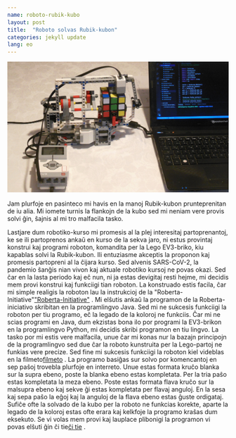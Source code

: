 ```yaml
---
name: roboto-rubik-kubo
layout: post
title:  "Roboto solvas Rubik-kubon"
categories: jekyll update
lang: eo
---
```

![Roboto solvas Rubik-kubon](../../bildoj/rubik-roboto.JPG)

Jam plurfoje en pasinteco mi havis en la manoj Rubik-kubon prunteprenitan de iu alia. Mi iomete turnis la flankojn de la kubo sed mi neniam vere provis solvi ĝin, ŝajnis al mi tro malfacila tasko.

Lastjare dum robotiko-kurso mi promesis al la plej interesitaj partoprenantoj, ke se ili partoprenos ankaŭ en kurso de la sekva jaro, ni estus provintaj konstrui kaj programi roboton, komandita per la Lego EV3-briko, kiu kapablas solvi la Rubik-kubon. Ili entuziasme akceptis la proponon kaj promesis partopreni al la ĉijara kurso. Sed alvenis SARS-CoV-2, la pandemio ŝanĝis nian vivon kaj aktuale robotiko kursoj ne povas okazi. 
Sed ĉar en la lasta periodo kaj eĉ nun, ni ja estas devigitaj resti hejme, mi decidis mem provi konstrui kaj funkciigi tian roboton. La konstruado estis facila, ĉar mi simple realigis la roboton lau la instrukcioj de la "Roberta-Initiative"["Roberta-Initiative"](https://www.roberta-home.de/fileadmin/user_upload/Materialien/Bauanleitungen/Bauanleitung_CubeSolver_20-02-18.pdf) . Mi elŝutis ankaŭ la programon de la Roberta-iniciativo skribitan en la programlingvo Java. Sed mi ne sukcesis funkciigi la roboton per tiu programo, eĉ la legado de la koloroj ne funkciis. Ĉar mi ne scias programi en Java, dum ekzistas bona ilo por programi la EV3-brikon en la programlingvo Python, mi decidis skribi programon en tiu lingvo. La tasko por mi estis vere malfacila, unue ĉar mi konas nur la bazajn principojn de la programlingvo sed due ĉar la roboto kunstruita per la Lego-partoj ne funkias vere precize. Sed fine mi sukcesis funkciigi la roboton kiel videblas en la filmeto[filmeto](https://www.youtube.com/watch?v=jurddnmwe2k) . La programo basiĝas sur solvo por komencantoj en sep paŝoj trovebla plurfoje en interreto. Unue estas formata kruĉo blanka sur la supra ebeno, poste la blanka ebeno estas kompletata. Per la tria paŝo estas kompletata la meza ebeno. Poste estas formata flava kruĉo sur la malsupra ebeno kaj sekve ĝi estas kompletata per flavaj anguloj. En la sesa kaj sepa paŝo la eĝoj kaj la anguloj de la flava ebeno estas ĝuste ordigataj. Sufiĉe ofte la solvado de la kubo per la roboto  ne funkcias korekte, aparte la legado de la koloroj estas ofte erara kaj kelkfoje la programo kraŝas dum eksekuto. Se vi volas mem provi kaj lauplace plibonigi la programon vi povas elŝuti ĝin ĉi tie[ĉi tie](../../dosieroj/rubik-kubo) .



